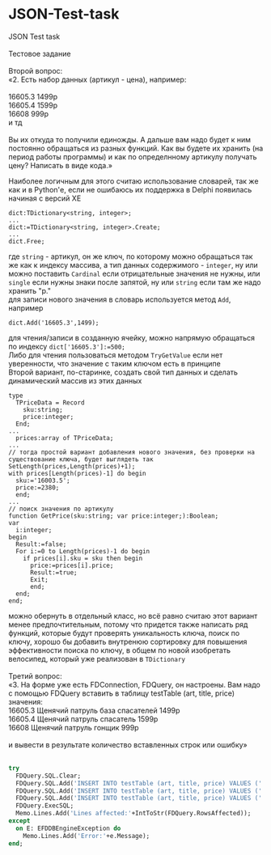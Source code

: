 # JSON-Test-task
 JSON Test task<br />
<br />
Тестовое задание <br />
<br />
Второй вопрос:<br />
«2. Есть набор данных (артикул - цена), например:<br />
<br />
16605.3		1499р<br />
16605.4		1599р<br />
16608		999р<br />
и тд<br />
<br />
Вы их откуда то получили единожды. А дальше вам надо будет к ним постоянно обращаться из разных функций. Как вы будете их хранить (на период работы программы) и как по определнному артикулу получать цену? Написать в виде кода.»<br />

Наиболее логичным для этого считаю использование словарей, так же как и в Python'е, если не ошибаюсь их поддержка в Delphi появилась начиная с версий XE<br />
```
dict:TDictionary<string, integer>;
...
dict:=TDictionary<string, integer>.Create;
...
dict.Free;
```
где ```string``` - артикул, он же ключ, по которому можно обращаться так же как к индексу массива, а тип данных содержимого - ```integer```, ну или можно поставить ```Cardinal``` если отрицательные значения не нужны, или ```single``` если нужны знаки после запятой, ну или ```string``` если там же надо хранить "р."<br />
для записи нового значения в словарь используется метод ```Add```, например
```
dict.Add('16605.3',1499);
```
для чтения/записи в созданную ячейку, можно напрямую обращаться по индексу ```dict['16605.3']:=500;``` <br />
Либо для чтения пользоваться методом ```TryGetValue``` если нет уверенности, что значение с таким ключом есть в принципе<br />
Второй вариант, по-старинке, создать свой тип данных и сделать динамический массив из этих данных<br />
```
type
  TPriceData = Record
    sku:string;
    price:integer;
  End;
...
  prices:array of TPriceData;
...
// тогда простой вариант добавления нового значения, без проверки на существование ключа, будет выглядеть так
SetLength(prices,Length(prices)+1);
with prices[Length(prices)-1] do begin
  sku:='16003.5';
  price:=2380;
  end;
...
// поиск значения по артикулу
function GetPrice(sku:string; var price:integer;):Boolean;
var
  i:integer;
begin
  Result:=false;
  For i:=0 to Length(prices)-1 do begin
    if prices[i].sku = sku then begin
      price:=prices[i].price;
      Result:=true;
      Exit;
      end;
  end;
end;
```
можно обернуть в отдельный класс, но всё равно считаю этот вариант менее предпочтительным, потому что придется также написать ряд функций, которые будут проверять уникальность ключа, поиск по ключу, хорошо бы добавить внутренюю сортировку для повышения эффективности поиска по ключу, в общем по новой изобретать велосипед, который уже реализован в ```TDictionary```<br />
<br />
Третий вопрос:<br />
«3. На форме уже есть FDConnection, FDQuery, он настроены. Вам надо с помощью FDQuery вставить в таблицу testTable (art, title, price) значения:<br />
16605.3		Щенячий патруль база спасателей	 	1499р<br />
16605.4		Щенячий патруль спасатель		1599р<br />
16608		Щенячий патруль гонщик			999р<br />
<br />
и вывести в результате количество вставленных строк или ошибку»<br />
<br />
```Pascal
try
  FDQuery.SQL.Clear;
  FDQuery.SQL.Add('INSERT INTO testTable (art, title, price) VALUES (''16605.3'',''Щенячий патруль база спасателей'', ''1499р'');');
  FDQuery.SQL.Add('INSERT INTO testTable (art, title, price) VALUES (''16605.4'',''Щенячий патруль спасатель'', ''1599р'');');
  FDQuery.SQL.Add('INSERT INTO testTable (art, title, price) VALUES (''16608'',''Щенячий патруль гонщик'', ''999р'');');
  FDQuery.ExecSQL;
  Memo.Lines.Add('Lines affected:'+IntToStr(FDQuery.RowsAffected));
except
  on E: EFDDBEngineException do
    Memo.Lines.Add('Error:'+e.Message);
end;
```
